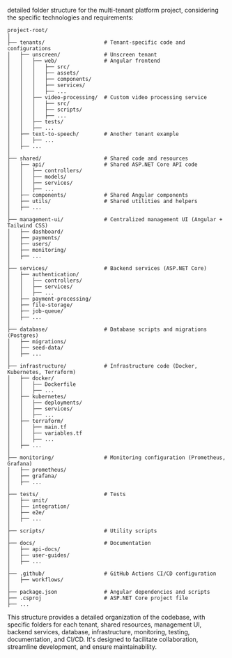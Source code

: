 detailed folder structure for the multi-tenant platform project, considering the specific technologies and requirements:

```plaintext
project-root/
│
├── tenants/                   # Tenant-specific code and configurations
│   ├── unscreen/              # Unscreen tenant
│   │   ├── web/               # Angular frontend
│   │   │   ├── src/
│   │   │   ├── assets/
│   │   │   ├── components/
│   │   │   ├── services/
│   │   │   ├── ...
│   │   ├── video-processing/  # Custom video processing service
│   │   │   ├── src/
│   │   │   ├── scripts/
│   │   │   ├── ...
│   │   ├── tests/
│   │   ├── ...
│   ├── text-to-speech/        # Another tenant example
│   │   ├── ...
│   ├── ...
│
├── shared/                    # Shared code and resources
│   ├── api/                   # Shared ASP.NET Core API code
│   │   ├── controllers/
│   │   ├── models/
│   │   ├── services/
│   │   ├── ...
│   ├── components/            # Shared Angular components
│   ├── utils/                 # Shared utilities and helpers
│   ├── ...
│
├── management-ui/             # Centralized management UI (Angular + Tailwind CSS)
│   ├── dashboard/
│   ├── payments/
│   ├── users/
│   ├── monitoring/
│   ├── ...
│
├── services/                  # Backend services (ASP.NET Core)
│   ├── authentication/
│   │   ├── controllers/
│   │   ├── services/
│   │   ├── ...
│   ├── payment-processing/
│   ├── file-storage/
│   ├── job-queue/
│   ├── ...
│
├── database/                  # Database scripts and migrations (Postgres)
│   ├── migrations/
│   ├── seed-data/
│   ├── ...
│
├── infrastructure/            # Infrastructure code (Docker, Kubernetes, Terraform)
│   ├── docker/
│   │   ├── Dockerfile
│   │   ├── ...
│   ├── kubernetes/
│   │   ├── deployments/
│   │   ├── services/
│   │   ├── ...
│   ├── terraform/
│   │   ├── main.tf
│   │   ├── variables.tf
│   │   ├── ...
│   ├── ...
│
├── monitoring/                # Monitoring configuration (Prometheus, Grafana)
│   ├── prometheus/
│   ├── grafana/
│   ├── ...
│
├── tests/                     # Tests
│   ├── unit/
│   ├── integration/
│   ├── e2e/
│   ├── ...
│
├── scripts/                   # Utility scripts
│
├── docs/                      # Documentation
│   ├── api-docs/
│   ├── user-guides/
│   ├── ...
│
├── .github/                   # GitHub Actions CI/CD configuration
│   ├── workflows/
│
├── package.json               # Angular dependencies and scripts
├── .csproj                    # ASP.NET Core project file
├── ...
```

This structure provides a detailed organization of the codebase, with specific folders for each tenant, shared resources, management UI, backend services, database, infrastructure, monitoring, testing, documentation, and CI/CD. It's designed to facilitate collaboration, streamline development, and ensure maintainability.